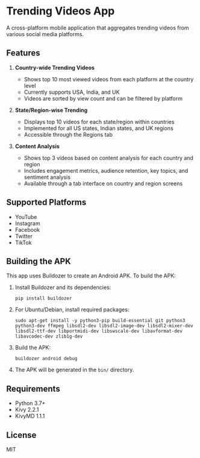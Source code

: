 # Trending Videos App

A cross-platform mobile application that aggregates trending videos from various social media platforms.

## Features

1. **Country-wide Trending Videos**
   - Shows top 10 most viewed videos from each platform at the country level
   - Currently supports USA, India, and UK
   - Videos are sorted by view count and can be filtered by platform

2. **State/Region-wise Trending**
   - Displays top 10 videos for each state/region within countries
   - Implemented for all US states, Indian states, and UK regions
   - Accessible through the Regions tab

3. **Content Analysis**
   - Shows top 3 videos based on content analysis for each country and region
   - Includes engagement metrics, audience retention, key topics, and sentiment analysis
   - Available through a tab interface on country and region screens

## Supported Platforms

- YouTube
- Instagram
- Facebook
- Twitter
- TikTok

## Building the APK

This app uses Buildozer to create an Android APK. To build the APK:

1. Install Buildozer and its dependencies:
   ```
   pip install buildozer
   ```

2. For Ubuntu/Debian, install required packages:
   ```
   sudo apt-get install -y python3-pip build-essential git python3 python3-dev ffmpeg libsdl2-dev libsdl2-image-dev libsdl2-mixer-dev libsdl2-ttf-dev libportmidi-dev libswscale-dev libavformat-dev libavcodec-dev zlib1g-dev
   ```

3. Build the APK:
   ```
   buildozer android debug
   ```

4. The APK will be generated in the `bin/` directory.

## Requirements

- Python 3.7+
- Kivy 2.2.1
- KivyMD 1.1.1

## License

MIT